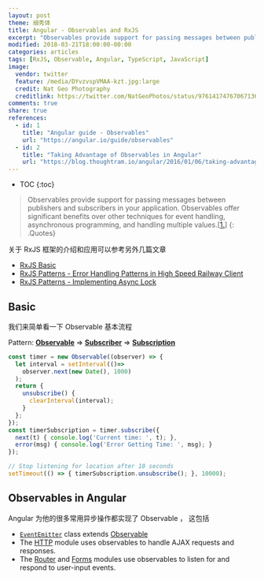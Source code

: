 ```yaml
---
layout: post
theme: 细秀体
title: Angular - Observables and RxJS
excerpt: "Observables provide support for passing messages between publishers and subscribers in your application."
modified: 2018-03-21T18:00:00-00:00
categories: articles
tags: [RxJS, Observable, Angular, TypeScript, JavaScript]
image:
  vendor: twitter
  feature: /media/DYvzvspVMAA-kzt.jpg:large
  credit: Nat Geo Photography
  creditlink: https://twitter.com/NatGeoPhotos/status/976141747670671366
comments: true
share: true
references:
  - id: 1
    title: "Angular guide - Observables"
    url: "https://angular.io/guide/observables"
  - id: 2
    title: "Taking Advantage of Observables in Angular"
    url: "https://blog.thoughtram.io/angular/2016/01/06/taking-advantage-of-observables-in-angular2.html"
---
```


* TOC
{:toc}

> Observables provide support for passing messages between publishers and subscribers in your application. Observables offer significant benefits over other techniques for event handling, asynchronous programming, and handling multiple values.[[1.](#reference-1)]
{: .Quotes}

关于 RxJS 框架的介绍和应用可以参考另外几篇文章
* [RxJS Basic](/articles/rxjs-basic/)
* [RxJS Patterns - Error Handling Patterns in High Speed Railway Client](/articles/rxjs-patterns-error-handling/)
* [RxJS Patterns - Implementing Async Lock](/articles/rxjs-patterns-async-lock/)

## Basic

我们来简单看一下 Observable 基本流程

Pattern: [**Observable**][Observable] => [**Subscriber**][Subscriber] => [**Subscription**][Subscription]


```typescript
const timer = new Observable((observer) => {
  let interval = setInterval(()=>
    observer.next(new Date(), 1000)
  );
  return {
    unsubscribe() {
      clearInterval(interval);
    }
  };
});
const timerSubscription = timer.subscribe({
  next(t) { console.log('Current time: ', t); },
  error(msg) { console.log('Error Getting Time: ', msg); }
});

// Stop listening for location after 10 seconds
setTimeout(() => { timerSubscription.unsubscribe(); }, 10000);
```

## Observables in Angular

Angular 为他的很多常用异步操作都实现了 Observable ， 这包括
* [`EventEmitter`][EventEmitter] class extends [Observable][Observable]
* The [HTTP][angular-http] module uses observables to handle AJAX requests and responses.
* The [Router][angular-router] and [Forms][angular-forms] modules use observables to listen for and respond to user-input events.



[Observable]:http://reactivex.io/rxjs/class/es6/Observable.js~Observable.html
[Subscriber]:http://reactivex.io/rxjs/class/es6/Subscriber.js~Subscriber.html
[Subscription]:http://reactivex.io/rxjs/class/es6/Subscription.js~Subscription.html
[EventEmitter]:https://angular.io/api/core/EventEmitter
[angular-http]:https://angular.io/guide/http
[angular-router]:https://angular.io/guide/router
[angular-forms]:https://angular.io/guide/forms
